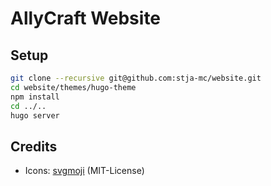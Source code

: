 # AllyCraft Website
## Setup
```bash
git clone --recursive git@github.com:stja-mc/website.git
cd website/themes/hugo-theme
npm install
cd ../..
hugo server
```

## Credits
- Icons: [svgmoji](https://github.com/svgmoji) (MIT-License)